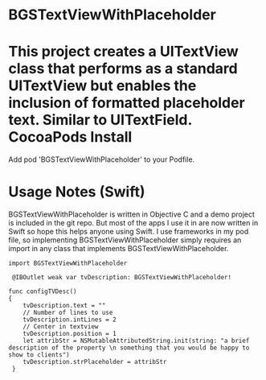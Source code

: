 BGSTextViewWithPlaceholder
==========================

This project creates a  UITextView class that performs as a standard UITextView but enables the inclusion of formatted placeholder text.  Similar to UITextField. 
CocoaPods Install
==========================

Add pod 'BGSTextViewWithPlaceholder' to your Podfile.

Usage Notes (Swift)
==========================
BGSTextViewWithPlaceholder is written in Objective C and a demo project is included in the git repo.  But most of the apps I use it in are now written in Swift so hope this helps anyone using Swift.
I use frameworks in my pod file, so implementing BGSTextViewWithPlaceholder simply requires an import in any class that implements BGSTextViewWithPlaceholder.

    import BGSTextViewWithPlaceholder
    
     @IBOutlet weak var tvDescription: BGSTextViewWithPlaceholder!

    func configTVDesc()
    {
        tvDescription.text = ""
        // Number of lines to use
        tvDescription.intLines = 2
        // Center in textview
        tvDescription.position = 1
        let attribStr = NSMutableAttributedString.init(string: "a brief description of the property \n something that you would be happy to show to clients")
        tvDescription.strPlaceholder = attribStr
     }
